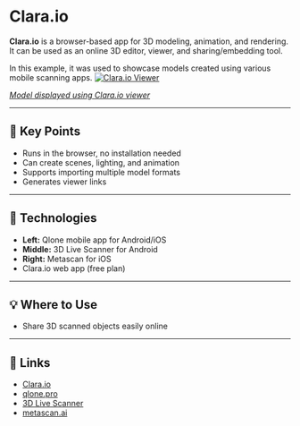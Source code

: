 # Clara.io

**Clara.io** is a browser-based app for 3D modeling, animation, and rendering. It can be used as an online 3D editor, viewer, and sharing/embedding tool.

In this example, it was used to showcase models created using various mobile scanning apps.
[![Clara.io Viewer](../../images/claraio.ONG)](https://clara.io/view/aec7ff3b-44f2-4636-a698-88cd62337bbb)

[_Model displayed using Clara.io viewer_](https://clara.io/view/aec7ff3b-44f2-4636-a698-88cd62337bbb)

---

## 🔑 Key Points

- Runs in the browser, no installation needed
- Can create scenes, lighting, and animation
- Supports importing multiple model formats
- Generates viewer links

---

## 🧰 Technologies

- **Left:** Qlone mobile app for Android/iOS
- **Middle:** 3D Live Scanner for Android
- **Right:** Metascan for iOS
- Clara.io web app (free plan)

---

## 💡 Where to Use

- Share 3D scanned objects easily online

---

## 🔗 Links

- [Clara.io](https://clara.io)
- [qlone.pro](https://www.qlone.pro)
- [3D Live Scanner](https://lvonasek.github.io)
- [metascan.ai](https://metascan.ai)
